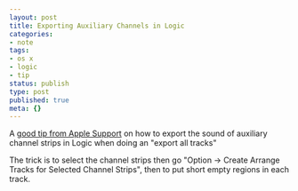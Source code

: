 ```yaml
---
layout: post
title: Exporting Auxiliary Channels in Logic
categories:
- note
tags:
- os x
- logic
- tip
status: publish
type: post
published: true
meta: {}
---
```


A [good tip from Apple Support](http://support.apple.com/kb/HT3650?viewlocale=en_US&locale=en_US#) on how to export the sound of auxiliary channel strips in Logic when doing an "export all tracks"

The trick is to select the channel strips then go "Option -> Create Arrange Tracks for Selected Channel Strips", then to put short empty regions in each track.